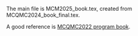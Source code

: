 The main file is MCM2025_book.tex, created from MCQMC2024_book_final.tex.

A good reference is [MCQMC2022 program book](https://www.ricam.oeaw.ac.at/events/conferences/mcqmc2022/schedule/MCQMC2022_book_final_version.pdf).
